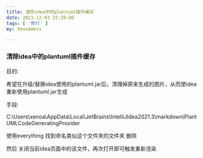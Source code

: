 ```yaml
---
title: 清除idea中的plantuml插件缓存
date: 2021-12-03 15:29:00
tags: [ '修行' ]
my: XenoAmess

---
```


### 清除idea中的plantuml插件缓存

目的:

希望在升级/替换idea使用的plantuml.jar后，清理掉原来生成的图片，从而使idea重新使用plantuml.jar生成

手段:

C:\Users\xenoa\AppData\Local\JetBrains\IntelliJIdea2021.3\markdown\PlantUMLCodeGeneratingProvider

使用everything 找到命名类似这个文件夹的文件夹 删除

然后 关闭当前idea页面中的该文件，再次打开即可触发重新渲染
